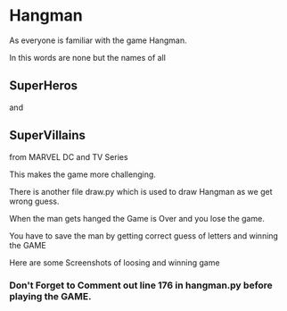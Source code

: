 <h1> Hangman </h1>

As everyone is familiar with the game Hangman.

In this words are none but the names of all <h2>SuperHeros</h2> and <h2>SuperVillains</h2> from 
MARVEL DC and TV Series

This makes the game more challenging.

There is another file draw.py which is used to draw Hangman as we get wrong
guess.

When the man gets hanged the Game is Over and you lose the game.

You have to save the man by getting correct guess of letters and winning the GAME

Here are some Screenshots of loosing and winning game

<h3>Don't Forget to Comment out line 176 in hangman.py before playing the GAME.</h3>
